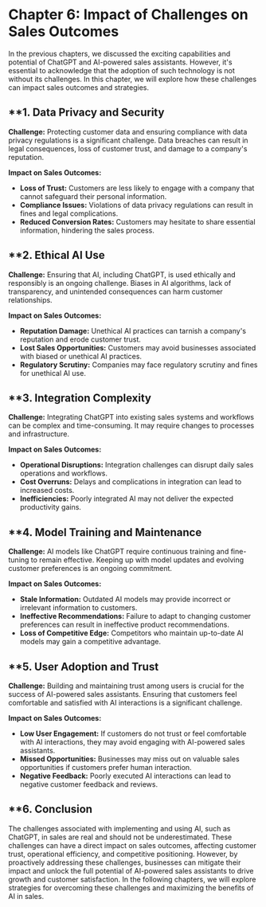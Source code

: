 Chapter 6: Impact of Challenges on Sales Outcomes
=================================================

In the previous chapters, we discussed the exciting capabilities and potential of ChatGPT and AI-powered sales assistants. However, it's essential to acknowledge that the adoption of such technology is not without its challenges. In this chapter, we will explore how these challenges can impact sales outcomes and strategies.

\*\*1. **Data Privacy and Security**
------------------------------------

**Challenge:** Protecting customer data and ensuring compliance with data privacy regulations is a significant challenge. Data breaches can result in legal consequences, loss of customer trust, and damage to a company's reputation.

**Impact on Sales Outcomes:**

* **Loss of Trust:** Customers are less likely to engage with a company that cannot safeguard their personal information.
* **Compliance Issues:** Violations of data privacy regulations can result in fines and legal complications.
* **Reduced Conversion Rates:** Customers may hesitate to share essential information, hindering the sales process.

\*\*2. **Ethical AI Use**
-------------------------

**Challenge:** Ensuring that AI, including ChatGPT, is used ethically and responsibly is an ongoing challenge. Biases in AI algorithms, lack of transparency, and unintended consequences can harm customer relationships.

**Impact on Sales Outcomes:**

* **Reputation Damage:** Unethical AI practices can tarnish a company's reputation and erode customer trust.
* **Lost Sales Opportunities:** Customers may avoid businesses associated with biased or unethical AI practices.
* **Regulatory Scrutiny:** Companies may face regulatory scrutiny and fines for unethical AI use.

\*\*3. **Integration Complexity**
---------------------------------

**Challenge:** Integrating ChatGPT into existing sales systems and workflows can be complex and time-consuming. It may require changes to processes and infrastructure.

**Impact on Sales Outcomes:**

* **Operational Disruptions:** Integration challenges can disrupt daily sales operations and workflows.
* **Cost Overruns:** Delays and complications in integration can lead to increased costs.
* **Inefficiencies:** Poorly integrated AI may not deliver the expected productivity gains.

\*\*4. **Model Training and Maintenance**
-----------------------------------------

**Challenge:** AI models like ChatGPT require continuous training and fine-tuning to remain effective. Keeping up with model updates and evolving customer preferences is an ongoing commitment.

**Impact on Sales Outcomes:**

* **Stale Information:** Outdated AI models may provide incorrect or irrelevant information to customers.
* **Ineffective Recommendations:** Failure to adapt to changing customer preferences can result in ineffective product recommendations.
* **Loss of Competitive Edge:** Competitors who maintain up-to-date AI models may gain a competitive advantage.

\*\*5. **User Adoption and Trust**
----------------------------------

**Challenge:** Building and maintaining trust among users is crucial for the success of AI-powered sales assistants. Ensuring that customers feel comfortable and satisfied with AI interactions is a significant challenge.

**Impact on Sales Outcomes:**

* **Low User Engagement:** If customers do not trust or feel comfortable with AI interactions, they may avoid engaging with AI-powered sales assistants.
* **Missed Opportunities:** Businesses may miss out on valuable sales opportunities if customers prefer human interaction.
* **Negative Feedback:** Poorly executed AI interactions can lead to negative customer feedback and reviews.

\*\*6. **Conclusion**
---------------------

The challenges associated with implementing and using AI, such as ChatGPT, in sales are real and should not be underestimated. These challenges can have a direct impact on sales outcomes, affecting customer trust, operational efficiency, and competitive positioning. However, by proactively addressing these challenges, businesses can mitigate their impact and unlock the full potential of AI-powered sales assistants to drive growth and customer satisfaction. In the following chapters, we will explore strategies for overcoming these challenges and maximizing the benefits of AI in sales.
